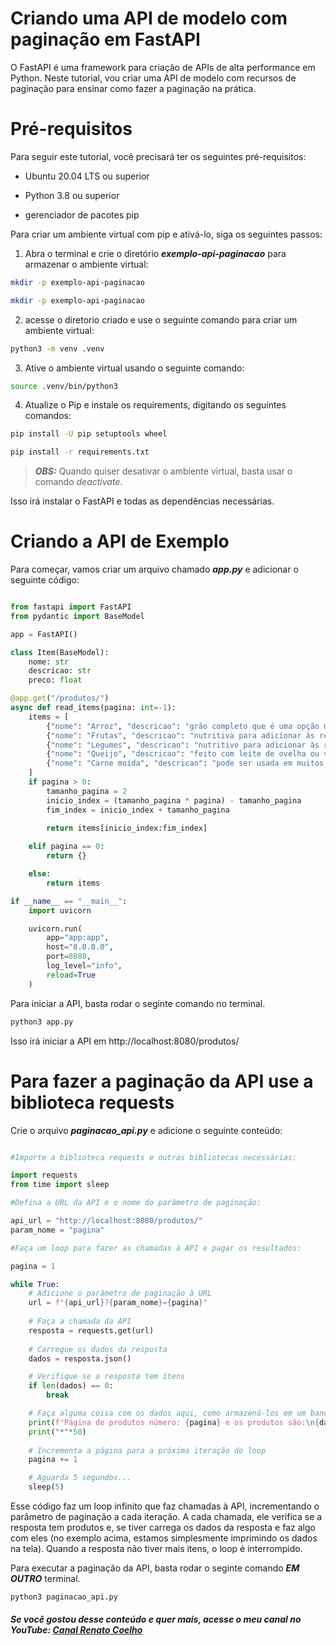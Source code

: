 # Criando uma API de modelo com paginação em FastAPI

O FastAPI é uma framework para criação de APIs de alta performance em Python. Neste tutorial, vou criar uma API de modelo com recursos de paginação para ensinar como fazer a paginação na prática.

# Pré-requisitos

Para seguir este tutorial, você precisará ter os seguintes pré-requisitos:

- Ubuntu 20.04 LTS ou superior

- Python 3.8 ou superior

- gerenciador de pacotes pip

Para criar um ambiente virtual com pip e ativá-lo, siga os seguintes passos:

1. Abra o terminal e crie o diretório ***exemplo-api-paginacao*** para armazenar o ambiente virtual:

```bash
mkdir -p exemplo-api-paginacao
```

```bash
mkdir -p exemplo-api-paginacao
```

2. acesse o diretorio criado e use o seguinte comando para criar um ambiente virtual:

```bash
python3 -m venv .venv
```

3. Ative o ambiente virtual usando o seguinte comando:

```bash
source .venv/bin/python3
```

4. Atualize o Pip e instale os requirements, digitando os seguintes comandos:

```bash
pip install -U pip setuptools wheel
```

```bash
pip install -r requirements.txt
```

> ***OBS:*** Quando quiser desativar o ambiente virtual, basta usar o comando *deactivate*.

Isso irá instalar o FastAPI e todas as dependências necessárias.

# Criando a API de Exemplo

Para começar, vamos criar um arquivo chamado ***app.py*** e adicionar o seguinte código:

```python

from fastapi import FastAPI
from pydantic import BaseModel

app = FastAPI()

class Item(BaseModel):
    nome: str
    descricao: str
    preco: float

@app.get("/produtos/")
async def read_items(pagina: int=-1):
    items = [
        {"nome": "Arroz", "descricao": "grão completo que é uma opção mais saudável", "preco": 10.99},
        {"nome": "Frutas", "descricao": "nutritiva para adicionar às refeições e lanches", "preco": 12.99},
        {"nome": "Legumes", "descricao": "nutritivo para adicionar às refeições e lanches", "preco": 15.99},
        {"nome": "Queijo", "descricao": "feito com leite de ovelha ou vaca", "preco": 25.99},
        {"nome": "Carne moída", "descricao": "pode ser usada em muitos pratos", "preco": 17.99}
    ]
    if pagina > 0:
        tamanho_pagina = 2
        inicio_index = (tamanho_pagina * pagina) - tamanho_pagina
        fim_index = inicio_index + tamanho_pagina

        return items[inicio_index:fim_index]
    
    elif pagina == 0:
        return {}

    else:
        return items

if __name__ == "__main__":
    import uvicorn

    uvicorn.run(
        app="app:app",
        host="0.0.0.0",
        port=8080,
        log_level="info",
        reload=True
    )

```

Para iniciar a API, basta rodar o seginte comando no terminal.

```bash
python3 app.py
```

Isso irá iniciar a API em http://localhost:8080/produtos/

# Para fazer a paginação da API use a biblioteca requests

Crie o arquivo ***paginacao_api.py*** e adicione o seguinte conteúdo:

```python

#Importe a biblioteca requests e outras bibliotecas necessárias:

import requests
from time import sleep

#Defina a URL da API e o nome do parâmetro de paginação:

api_url = "http://localhost:8080/produtos/"
param_nome = "pagina"

#Faça um loop para fazer as chamadas à API e pagar os resultados:

pagina = 1

while True:
    # Adicione o parâmetro de paginação à URL
    url = f"{api_url}?{param_nome}={pagina}"
    
    # Faça a chamada da API
    resposta = requests.get(url)
    
    # Carregue os dados da resposta
    dados = resposta.json()

    # Verifique se a resposta tem itens
    if len(dados) == 0:
        break

    # Faça alguma coisa com os dados aqui, como armazená-los em um banco de dados ou imprimi-los na tela
    print(f"Página de produtos número: {pagina} e os produtos são:\n{dados}")
    print("*"*50)
    
    # Incrementa a página para a próxima iteração do loop
    pagina += 1

    # Aguarda 5 segundos...
    sleep(5)

```

Esse código faz um loop infinito que faz chamadas à API, incrementando o parâmetro de paginação a cada iteração. A cada chamada, ele verifica se a resposta tem produtos e, se tiver carrega os dados da resposta e faz algo com eles (no exemplo acima, estamos simplesmente imprimindo os dados na tela). Quando a resposta não tiver mais itens, o loop é interrompido.

Para executar a paginação da API, basta rodar o seginte comando ***EM OUTRO*** terminal.

```bash
python3 paginacao_api.py
```

##### Se você gostou desse conteúdo e quer mais, acesse o meu canal no YouTube: [Canal Renato Coelho](https://www.youtube.com/@renato-coelho)